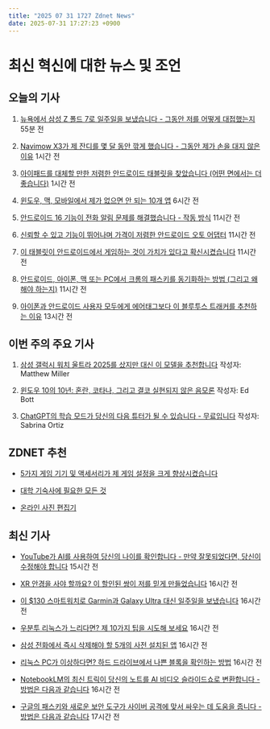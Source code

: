 ```yaml
---
title: "2025 07 31 1727 Zdnet News"
date: 2025-07-31 17:27:23 +0900
---
```


# 최신 혁신에 대한 뉴스 및 조언
## 오늘의 기사 

1. [뉴욕에서 삼성 Z 폴드 7로 일주일을 보냈습니다 - 그동안 저를 어떻게 대접했는지](https://www.zdnet.com/article/i-spent-a-week-in-new-york-city-with-the-samsung-z-fold-7-and-it-spoiled-me-the-entire-time/) 55분 전 

2. [Navimow X3가 제 잔디를 몇 달 동안 깎게 했습니다 - 그동안 제가 손을 대지 않은 이유](https://www.zdnet.com/article/i-let-the-navimow-x3-mow-my-grass-for-months-heres-why-i-havent-touched-it-since/) 1시간 전 

3. [아이패드를 대체할 만한 저렴한 안드로이드 태블릿을 찾았습니다 (어떤 면에서는 더 좋습니다)](https://www.zdnet.com/article/i-found-a-cheap-android-tablet-worthy-of-replacing-my-ipad-and-better-in-some-ways/) 1시간 전 

4. [윈도우, 맥, 모바일에서 제가 없으면 안 되는 10개 앱](https://www.zdnet.com/article/the-10-apps-i-cant-live-or-work-without-on-windows-mac-and-mobile/) 6시간 전 

5. [안드로이드 16 기능이 전화 알림 문제를 해결했습니다 - 작동 방식](https://www.zdnet.com/article/this-android-16-feature-solved-my-biggest-problem-with-phone-notifications-how-it-works/) 11시간 전 

6. [신뢰할 수 있고 기능이 뛰어나며 가격이 저렴한 안드로이드 오토 어댑터](https://www.zdnet.com/article/finally-an-android-auto-adapter-thats-reliable-highly-functional-and-wont-break-the-bank/) 11시간 전 

7. [이 태블릿이 안드로이드에서 게임하는 것이 가치가 있다고 확신시켰습니다](https://www.zdnet.com/article/how-this-one-tablet-convinced-me-gaming-on-android-is-worth-it/) 11시간 전 

8. [안드로이드, 아이폰, 맥 또는 PC에서 크롬의 패스키를 동기화하는 방법 (그리고 왜 해야 하는지)](https://www.zdnet.com/article/how-to-sync-passkeys-in-chrome-across-your-android-iphone-mac-or-pc-and-why-you-should/) 11시간 전 

9. [아이폰과 안드로이드 사용자 모두에게 에어태그보다 이 블루투스 트래커를 추천하는 이유](https://www.zdnet.com/article/why-i-recommend-this-bluetooth-tracker-to-both-iphone-and-android-users-over-airtags/) 13시간 전

## 이번 주의 주요 기사 

1. [삼성 갤럭시 워치 울트라 2025를 샀지만 대신 이 모델을 추천합니다](https://www.zdnet.com/article/i-bought-samsungs-galaxy-watch-ultra-2025-but-id-recommend-this-model-instead/) 작성자: Matthew Miller 

2. [윈도우 10의 10년: 혼란, 코타나, 그리고 결코 실현되지 않은 음모론](https://www.zdnet.com/article/10-years-of-windows-10-chaos-cortana-and-conspiracy-theories-that-never-panned-out/) 작성자: Ed Bott 

3. [ChatGPT의 학습 모드가 당신의 다음 튜터가 될 수 있습니다 - 무료입니다](https://www.zdnet.com/article/chatgpts-study-mode-could-be-your-next-tutor-and-its-free/) 작성자: Sabrina Ortiz

## ZDNET 추천 
- [5가지 게임 기기 및 액세서리가 제 게임 설정을 크게 향상시켰습니다](https://www.zdnet.com/home-and-office/home-entertainment/5-gadgets-and-accessories-that-leveled-up-my-gaming-setup-including-a-surprise-console/)

- [대학 기숙사에 필요한 모든 것](https://www.zdnet.com/article/everything-you-need-for-a-college-dorm/)
- [온라인 사진 편집기](https://www.zdnet.com/home-and-office/smart-office/best-online-photo-editors/)

## 최신 기사 
- [YouTube가 AI를 사용하여 당신의 나이를 확인합니다 - 만약 잘못되었다면, 당신이 수정해야 합니다](https://www.zdnet.com/article/youtube-is-using-ai-to-verify-your-age-now-and-if-its-wrong-thats-on-you-to-fix/) 15시간 전 

- [XR 안경을 사야 할까요? 이 할인된 쌍이 저를 믿게 만들었습니다](https://www.zdnet.com/article/should-you-buy-xr-glasses-for-work-and-travel-this-discounted-pair-made-me-a-believer/) 16시간 전 
- [이 $130 스마트워치로 Garmin과 Galaxy Ultra 대신 일주일을 보냈습니다](https://www.zdnet.com/article/how-i-survived-a-week-with-this-130-smartwatch-instead-of-my-garmin-and-galaxy-ultra/) 16시간 전 
- [우분투 리눅스가 느리다면? 제 10가지 팁을 시도해 보세요](https://www.zdnet.com/article/ubuntu-linux-lagging-try-my-10-go-to-tricks-to-speed-it-up/) 16시간 전 
- [삼성 전화에서 즉시 삭제해야 할 5개의 사전 설치된 앱](https://www.zdnet.com/article/5-preinstalled-apps-you-should-delete-from-your-samsung-phone-immediately/) 16시간 전 
- [리눅스 PC가 이상하다면? 하드 드라이브에서 나쁜 블록을 확인하는 방법](https://www.zdnet.com/article/linux-pc-acting-up-how-to-check-for-bad-blocks-on-a-hard-drive-before-its-too-late/) 16시간 전 
- [NotebookLM의 최신 트릭이 당신의 노트를 AI 비디오 슬라이드쇼로 변환합니다 - 방법은 다음과 같습니다](https://www.zdnet.com/article/notebooklms-latest-trick-turns-your-notes-into-ai-video-slideshows-heres-how/) 16시간 전 
- [구글의 패스키와 새로운 보안 도구가 사이버 공격에 맞서 싸우는 데 도움을 줍니다 - 방법은 다음과 같습니다](https://www.zdnet.com/article/google-is-using-passkeys-and-new-security-tools-to-help-you-fight-cyberattacks-heres-how/) 17시간 전